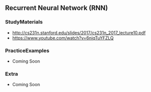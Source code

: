 ## Recurrent Neural Network (RNN)

### StudyMaterials
  * http://cs231n.stanford.edu/slides/2017/cs231n_2017_lecture10.pdf
  * https://www.youtube.com/watch?v=6niqTuYFZLQ
  
### PracticeExamples
  * Coming Soon

### Extra
  * Coming Soon

